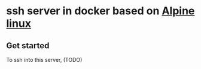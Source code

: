 # ssh server in docker based on [Alpine linux](https://hub.docker.com/r/gliderlabs/alpine/)
## Get started
To ssh into this server,
(TODO)
